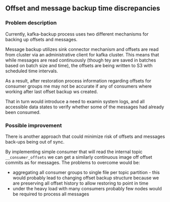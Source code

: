 ## Offset and message backup time discrepancies

### Problem description
Currently, kafka-backup process  uses two different mechanisms for backing up offsets and messages.

Message backup utilizes sink connector mechanism and offsets are read from cluster via an administrative client for kafka cluster.
This means that while messages are read continuously (though tey are saved in batches based on batch size and time), 
the offsets are being written to S3 with scheduled time intervals.

As a result, after restoration process information regarding offsets for consumer groups me may not be accurate if any of consumers where working after last offset backup ws created.

That in  turn  would introduce a need to examin system logs, and all accessible data states to verify whether some of the messages had already been consumed.

### Possible improvement 

There is another approach that could minimize risk of offsets and messages back-ups being out of sync.

By implementing simple consumer that will read the internal topic ``__consumer_offsets`` we can get a similarly continuous image off offset commits as for messages.
The problems to overcome would be:
- aggregating all consumer groups to single file per topic partition - this would probably lead to changing offset backup structure because we are preserving all offset history to allow restoring to point in time
- under the heavy load with many consumers probably few nodes would be required to process all messages

   
 
